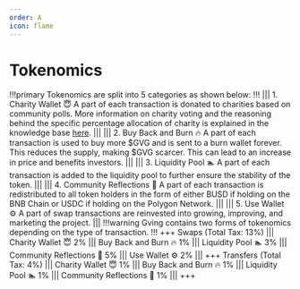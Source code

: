 ```yaml
---
order: A
icon: flame
---
```

# Tokenomics
!!!primary
Tokenomics are split into 5 categories as shown below:
!!!
||| 1. Charity Wallet :innocent:
A part of each transaction is donated to charities based on community polls. More information on charity voting and the
reasoning behind the specific percentage allocation of charity is explained in the knowledge base [here](https://docs.gving.com/knowledge-base/charity/).
|||
||| 2. Buy Back and Burn :fire:
A part of each transaction is used to buy more $GVG and is sent to a burn wallet forever. This reduces the supply, making $GVG scarcer. This can lead to an increase in price and benefits investors.
|||
||| 3. Liquidity Pool :swimmer:
A part of each transaction is added to the liquidity pool to further ensure the stability of the token.
||| 
||| 4. Community Reflections :gem:
A part of each transaction is redistributed to all token holders in the form of either BUSD if holding on the BNB Chain or USDC if holding on the Polygon Network.
|||
||| 5. Use Wallet :gear:
A part of swap transactions are reinvested into growing, improving, and marketing the project.
|||
!!!warning
Gving contains two forms of tokenomics depending on the type of transaction.
!!!
+++ Swaps (Total Tax: 13%)
||| Charity Wallet :innocent:
2%
||| Buy Back and Burn :fire:
1%
||| Liquidity Pool :swimmer:
3%
|||  Community Reflections :gem:
5%
||| Use Wallet :gear:
2%
|||
+++ Transfers (Total Tax: 4%)
||| Charity Wallet :innocent:
1%
||| Buy Back and Burn :fire:
1%
||| Liquidity Pool :swimmer:
1%
|||  Community Reflections :gem:
1%
|||
+++